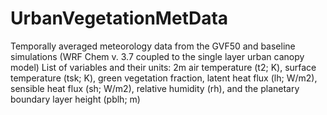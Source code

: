 # UrbanVegetationMetData
Temporally averaged meteorology data from the GVF50 and baseline simulations (WRF Chem v. 3.7 coupled to the single layer urban canopy model)
List of variables and their units: 2m air temperature (t2; K), surface temperature (tsk; K), green vegetation fraction, latent heat flux (lh; W/m2), sensible heat flux (sh; W/m2), relative humidity (rh), and the planetary boundary layer height (pblh; m)
